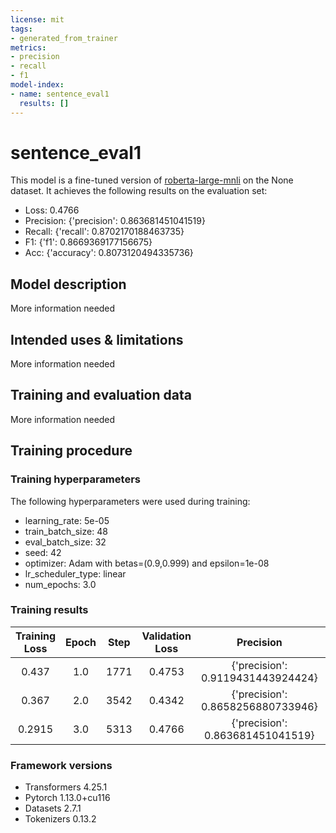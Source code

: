 ```yaml
---
license: mit
tags:
- generated_from_trainer
metrics:
- precision
- recall
- f1
model-index:
- name: sentence_eval1
  results: []
---
```


<!-- This model card has been generated automatically according to the information the Trainer had access to. You
should probably proofread and complete it, then remove this comment. -->

# sentence_eval1

This model is a fine-tuned version of [roberta-large-mnli](https://huggingface.co/roberta-large-mnli) on the None dataset.
It achieves the following results on the evaluation set:
- Loss: 0.4766
- Precision: {'precision': 0.863681451041519}
- Recall: {'recall': 0.8702170188463735}
- F1: {'f1': 0.8669369177156675}
- Acc: {'accuracy': 0.8073120494335736}

## Model description

More information needed

## Intended uses & limitations

More information needed

## Training and evaluation data

More information needed

## Training procedure

### Training hyperparameters

The following hyperparameters were used during training:
- learning_rate: 5e-05
- train_batch_size: 48
- eval_batch_size: 32
- seed: 42
- optimizer: Adam with betas=(0.9,0.999) and epsilon=1e-08
- lr_scheduler_type: linear
- num_epochs: 3.0

### Training results

| Training Loss | Epoch | Step | Validation Loss | Precision                         | Recall                         | F1                         | Acc                              |
|:-------------:|:-----:|:----:|:---------------:|:---------------------------------:|:------------------------------:|:--------------------------:|:--------------------------------:|
| 0.437         | 1.0   | 1771 | 0.4753          | {'precision': 0.9119431443924424} | {'recall': 0.7511422044545973} | {'f1': 0.8237688874970641} | {'accuracy': 0.7681771369721936} |
| 0.367         | 2.0   | 3542 | 0.4342          | {'precision': 0.8658256880733946} | {'recall': 0.8623643632210166} | {'f1': 0.8640915593705294} | {'accuracy': 0.8043254376930999} |
| 0.2915        | 3.0   | 5313 | 0.4766          | {'precision': 0.863681451041519}  | {'recall': 0.8702170188463735} | {'f1': 0.8669369177156675} | {'accuracy': 0.8073120494335736} |


### Framework versions

- Transformers 4.25.1
- Pytorch 1.13.0+cu116
- Datasets 2.7.1
- Tokenizers 0.13.2
